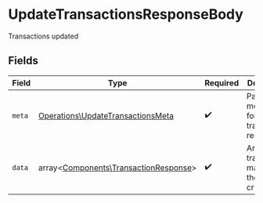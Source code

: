 # UpdateTransactionsResponseBody

Transactions updated


## Fields

| Field                                                                                   | Type                                                                                    | Required                                                                                | Description                                                                             |
| --------------------------------------------------------------------------------------- | --------------------------------------------------------------------------------------- | --------------------------------------------------------------------------------------- | --------------------------------------------------------------------------------------- |
| `meta`                                                                                  | [Operations\UpdateTransactionsMeta](../../Models/Operations/UpdateTransactionsMeta.md)  | :heavy_check_mark:                                                                      | Pagination metadata for the transactions response                                       |
| `data`                                                                                  | array<[Components\TransactionResponse](../../Models/Components/TransactionResponse.md)> | :heavy_check_mark:                                                                      | Array of transactions matching the query criteria                                       |